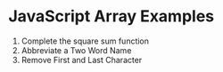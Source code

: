 # JavaScript Array Examples
1. Complete the square sum function
2. Abbreviate a Two Word Name
3. Remove First and Last Character
